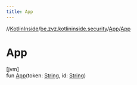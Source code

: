 ```yaml
---
title: App
---
```

//[KotlinInside](../../../index.html)/[be.zvz.kotlininside.security](../index.html)/[App](index.html)/[App](-app.html)

# App

[jvm]\
fun [App](-app.html)(token: [String](https://kotlinlang.org/api/latest/jvm/stdlib/kotlin/-string/index.html),
id: [String](https://kotlinlang.org/api/latest/jvm/stdlib/kotlin/-string/index.html))




